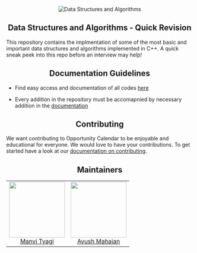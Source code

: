 
<p align="center">
  <img src="https://github.com/Manvityagi/Data-Structures-and-Algorithms/raw/master/assets/ds.png" alt="Data Structures and Algorithms"/>
</p>


<h2 align="center">Data Structures and Algorithms - Quick Revision </h2>

This repository contains the implmentation of some of the most basic and important data structures and algorithms implemented in C++. 
A quick sneak peek into this repo before an interview may help! 


<h2 align="center">Documentation Guidelines</h2>

-   Find easy access and documentation of all codes [here](https://github.com/Manvityagi/Data-Structures-and-Algorithms/blob/master/DOCUMENTATION.md)

-   Every addition in the repository must be accomapnied by necessary addition in the [documentation](Https://github.com/Manvityagi/Data-Structures-and-Algorithms/blob/master/DOCUMENTATION.md)


<h2 align="center">Contributing</h2>

We want contributing to Opportunity Calendar to be enjoyable and educational for everyone. We would love to have your contributions.
To get started have a look at our [documentation on contributing](https://github.com/Manvityagi/Data-Structures-and-Algorithms/blob/master/CONTRIBUTING.md).

<h2 align="center">Maintainers</h2>

<table>
  <tbody>
    <tr>
      <td align="center" valign="top">
        <img width="150" height="150" src="https://avatars1.githubusercontent.com/u/32908093?s=460&u=12730fa2a3befdd2e5845238c8e61a759c27f4f4&v=4">
        <br>
        <a href="https://github.com/Manvityagi">Manvi Tyagi</a>
      </td>
      <td align="center" valign="top">
        <img width="150" height="150" src="https://avatars0.githubusercontent.com/u/16416902?s=400&u=827b072be56eb685cdd24b290d2a72bc6c56c443&v=4">
        <br>
        <a href="https://github.com/ay2306">Ayush Mahajan</a>
      </td>
     </tr>
  </tbody>
</table>
